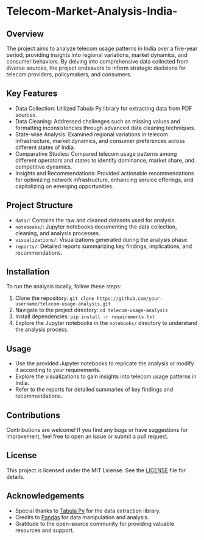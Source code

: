 # Telecom-Market-Analysis-India-
## Overview
The project aims to analyze telecom usage patterns in India over a five-year period, providing insights into regional variations, market dynamics, and consumer behaviors. By delving into comprehensive data collected from diverse sources, the project endeavors to inform strategic decisions for telecom providers, policymakers, and consumers.

## Key Features
- Data Collection: Utilized Tabula Py library for extracting data from PDF sources.
- Data Cleaning: Addressed challenges such as missing values and formatting inconsistencies through advanced data cleaning techniques.
- State-wise Analysis: Examined regional variations in telecom infrastructure, market dynamics, and consumer preferences across different states of India.
- Comparative Studies: Compared telecom usage patterns among different operators and states to identify dominance, market share, and competitive dynamics.
- Insights and Recommendations: Provided actionable recommendations for optimizing network infrastructure, enhancing service offerings, and capitalizing on emerging opportunities.

## Project Structure
- `data/`: Contains the raw and cleaned datasets used for analysis.
- `notebooks/`: Jupyter notebooks documenting the data collection, cleaning, and analysis processes.
- `visualizations/`: Visualizations generated during the analysis phase.
- `reports/`: Detailed reports summarizing key findings, implications, and recommendations.

## Installation
To run the analysis locally, follow these steps:
1. Clone the repository: `git clone https://github.com/your-username/telecom-usage-analysis.git`
2. Navigate to the project directory: `cd telecom-usage-analysis`
3. Install dependencies: `pip install -r requirements.txt`
4. Explore the Jupyter notebooks in the `notebooks/` directory to understand the analysis process.

## Usage
- Use the provided Jupyter notebooks to replicate the analysis or modify it according to your requirements.
- Explore the visualizations to gain insights into telecom usage patterns in India.
- Refer to the reports for detailed summaries of key findings and recommendations.

## Contributions
Contributions are welcome! If you find any bugs or have suggestions for improvement, feel free to open an issue or submit a pull request.

## License
This project is licensed under the MIT License. See the [LICENSE](LICENSE) file for details.

## Acknowledgements
- Special thanks to [Tabula Py](https://github.com/chezou/tabula-py) for the data extraction library.
- Credits to [Pandas](https://pandas.pydata.org/) for data manipulation and analysis.
- Gratitude to the open-source community for providing valuable resources and support.

